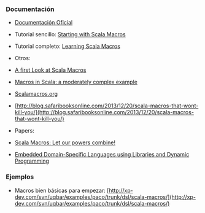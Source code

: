 ### []()Documentación

* [Documentación Oficial](http://docs.scala-lang.org/overviews/macros/overview.html)
* Tutorial sencillo: [Starting with Scala Macros](http://www.warski.org/blog/2012/12/starting-with-scala-macros-a-short-tutorial/)
* Tutorial completo: [Learning Scala Macros](http://imranrashid.com/posts/learning-scala-macros/)
* Otros:

 * [A first Look at Scala Macros](https://weblogs.java.net/blog/cayhorstmann/archive/2013/01/14/first-look-scala-macros)
 * [Macros in Scala: a moderately complex example](http://blog.rogach.org/2013/09/macros-in-scala-moderately-complex.html)
 * [Scalamacros.org](http://scalamacros.org/)
 * [http://blog.safaribooksonline.com/2013/12/20/scala-macros-that-wont-kill-you/](http://blog.safaribooksonline.com/2013/12/20/scala-macros-that-wont-kill-you/)
* Papers:

 * [Scala Macros: Let our powers combine!](http://scalamacros.org/paperstalks/2013-04-22-LetOurPowersCombine.pdf)
 * [Embedded Domain-Specific Languages using Libraries and Dynamic Programming](http://gilles.dubochet.ch/publications/2011_dubochet_phd.pdf)

### []()Ejemplos


* Macros bien básicas para empezar: [http://xp-dev.com/svn/uqbar/examples/paco/trunk/dsl/scala-macros/](http://xp-dev.com/svn/uqbar/examples/paco/trunk/dsl/scala-macros/)